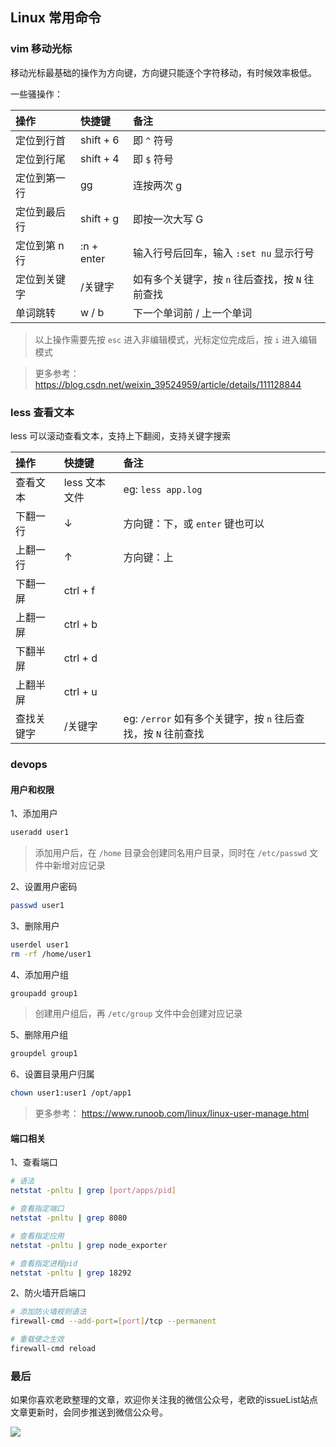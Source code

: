 ## Linux 常用命令 <!-- {docsify-ignore} -->

### vim 移动光标
移动光标最基础的操作为方向键，方向键只能逐个字符移动，有时候效率极低。

一些骚操作：

操作 | 快捷键 | 备注
:- | :- | :- 
定位到行首 | shift + 6 | 即 `^` 符号
定位到行尾 | shift + 4 | 即 `$` 符号
定位到第一行 | gg | 连按两次 g
定位到最后行 | shift + g | 即按一次大写 G
定位到第 n 行 | :n + enter | 输入行号后回车，输入 `:set nu` 显示行号
定位到关键字 | /关键字 | 如有多个关键字，按 `n` 往后查找，按 `N` 往前查找
单词跳转 | w / b | 下一个单词前 / 上一个单词

> 以上操作需要先按 `esc` 进入非编辑模式，光标定位完成后，按 `i` 进入编辑模式

> 更多参考：https://blog.csdn.net/weixin_39524959/article/details/111128844

### less 查看文本
less 可以滚动查看文本，支持上下翻阅，支持关键字搜索

操作 | 快捷键 | 备注
:- | :- | :- 
查看文本 | less 文本文件 | eg: `less app.log`
下翻一行 | ↓ | 方向键：下，或 `enter` 键也可以
上翻一行 | ↑ | 方向键：上
下翻一屏 | ctrl + f | 
上翻一屏 | ctrl + b | 
下翻半屏 | ctrl + d | 
上翻半屏 | ctrl + u | 
查找关键字 | /关键字 | eg: `/error` 如有多个关键字，按 `n` 往后查找，按 `N` 往前查找

### devops
#### 用户和权限
1、添加用户
```bash
useradd user1
```
> 添加用户后，在 `/home` 目录会创建同名用户目录，同时在 `/etc/passwd` 文件中新增对应记录

2、设置用户密码
```bash
passwd user1
```

3、删除用户
```bash
userdel user1
rm -rf /home/user1
```

4、添加用户组
```bash
groupadd group1
```
> 创建用户组后，再 `/etc/group` 文件中会创建对应记录

5、删除用户组
```bash
groupdel group1
```

6、设置目录用户归属
```bash
chown user1:user1 /opt/app1
```

> 更多参考： https://www.runoob.com/linux/linux-user-manage.html

#### 端口相关
1、查看端口
```bash
# 语法
netstat -pnltu | grep [port/apps/pid]

# 查看指定端口
netstat -pnltu | grep 8080

# 查看指定应用
netstat -pnltu | grep node_exporter

# 查看指定进程pid
netstat -pnltu | grep 18292
```

2、防火墙开启端口
```bash
# 添加防火墙规则语法
firewall-cmd --add-port=[port]/tcp --permanent

# 重载使之生效
firewall-cmd reload
```


### 最后 <!--{docsify-ignore}-->
如果你喜欢老欧整理的文章，欢迎你关注我的微信公众号，老欧的issueList站点文章更新时，会同步推送到微信公众号。

![](https://bruce.bugmakers.club/assets/wechat-subscribe-qr.jpg)